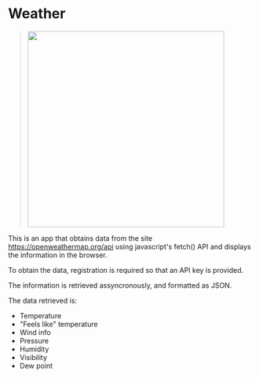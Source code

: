 # Weather

> <img alt="" 
src="https://github.com/anmv921/weather/blob/main/data/Captura%20de%20ecr%C3%A3%202025-01-24%20153729.png" 
width="400px" />

This is an app that obtains data from the site https://openweathermap.org/api 
using javascript's fetch() API and displays the information in the browser.

To obtain the data, registration is required so that an API key is provided.

The information is retrieved assyncronously, and formatted as JSON.

The data retrieved is:

- Temperature
- "Feels like" temperature
- Wind info
- Pressure
- Humidity
- Visibility
- Dew point

